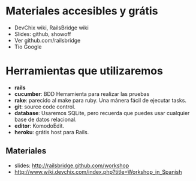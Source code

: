 <!SLIDE bullets incremental transition=fade>
	
# Materiales accesibles y grátis
* DevChix wiki, RailsBridge wiki
* Slides: github, showoff
* Ver github.com/railsbridge
* Tío Google


<!SLIDE transition=fade>
# Herramientas que utilizaremos 
* **rails**
* **cucumber**: BDD Herramienta para realizar las pruebas
* **rake**: parecido al make para ruby. Una mánera fácil de ejecutar tasks.
* **git**: source code control.
* **database**: Usaremos SQLite, pero recuerda que puedes usar cualquier base de datos relacional.
* **editor**: KomodoEdit.
* **heroku**: grátis host para Rails.

<!SLIDE bullets>
## Materiales
* slides: http://railsbridge.github.com/workshop
* http://www.wiki.devchix.com/index.php?title=Workshop_in_Spanish
